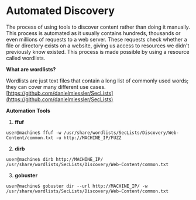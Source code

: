 # Automated Discovery

The process of using tools to discover content rather than doing it manually.
This process is automated as it usually contains hundreds, thousands or even millions of requests to a web server.
These requests check whether a file or directory exists on a website, giving us access to resources we didn't previously know existed. This process is made possible by using a resource called wordlists.

**What are wordlists?**

Wordlists are just text files that contain a long list of commonly used words; they can cover many different use cases.
[https://github.com/danielmiessler/SecLists](https://github.com/danielmiessler/SecLists)

**Automation Tools**

1. **ffuf**

```shell-session
user@machine$ ffuf -w /usr/share/wordlists/SecLists/Discovery/Web-Content/common.txt -u http://MACHINE_IP/FUZZ
```

2. **dirb**

```shell-session
user@machine$ dirb http://MACHINE_IP/ /usr/share/wordlists/SecLists/Discovery/Web-Content/common.txt
```

3. **gobuster**

```shell-session
user@machine$ gobuster dir --url http://MACHINE_IP/ -w /usr/share/wordlists/SecLists/Discovery/Web-Content/common.txt
```
